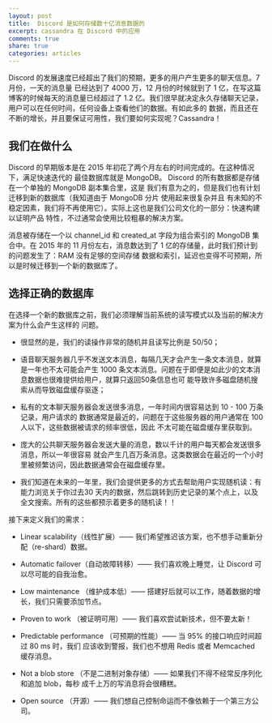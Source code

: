 ```yaml
---
layout: post
title:  Discord 是如何存储数十亿消息数据的
excerpt: cassandra 在 Discord 中的应用
comments: true
share: true
categories: articles
---
```


Discord 的发展速度已经超出了我们的预期，更多的用户产生更多的聊天信息。7 月份，一天的消息量
已经达到了 4000 万，12 月份的时候就到了 1 亿，在写这篇博客的时候每天的消息量已经超过了 1.2
亿。我们很早就决定永久存储聊天记录，用户可以在任何时间，任何设备上查看他们的数据。有如此多的
数据，而且还在不断的增长，并且要保证可用性，我们要如何实现呢？Cassandra！

## 我们在做什么

Discord 的早期版本是在 2015 年初花了两个月左右的时间完成的。在这种情况下，满足快速迭代的
最佳数据库就是 MongoDB。 Discord 的所有数据都是存储在一个单独的 MongoDB 副本集合里，这是
我们有意为之的，但是我们也有计划迁移到新的数据库（我知道由于 MongoDB 分片 使用起来很复杂并且
有未知的不稳定因素，我们将不再使用它）。实际上这也是我们公司文化的一部分：快速构建以证明产品
特性，不过通常会使用比较粗暴的解决方案。

消息被存储在一个以 channel_id 和 created_at 字段为组合索引的 MongoDB 集合中。在 2015 年的
11 月份左右，消息数达到了 1 亿的存储量，此时我们预计到的问题发生了：RAM 没有足够的空间存储
数据和索引，延迟也变得不可预期，所以是时候迁移到一个新的数据库了。


## 选择正确的数据库

在选择一个新的数据库之前，我们必须理解当前系统的读写模式以及当前的解决方案为什么会产生这样的
问题。

* 很显然的是，我们的读操作非常的随机并且读写比例是 50/50；

* 语音聊天服务器几乎不发送文本消息，每隔几天才会产生一条文本消息，就算是一年也不太可能会产生
1000 条文本消息。问题在于即便是如此少的文本消息数据也很难提供给用户，就算只返回50条信息也可
能导致许多磁盘随机搜索从而导致磁盘缓存驱逐；

* 私有的文本聊天服务器会发送很多消息，一年时间内很容易达到 10 - 100 万条记录，用户请求的
数据通常是最近的，问题在于这些服务器的用户通常在 100 人以下，这些数据被请求的频率很低，因此
不太可能在磁盘缓存里获取到。

* 庞大的公共聊天服务器会发送大量的消息，数以千计的用户每天都会发送很多消息，所以一年很容易
就会产生几百万条消息。这类数据会在最近的一个小时里被频繁访问，因此数据通常会在磁盘缓存里。

* 我们知道在未来的一年里，我们会提供更多的方式去帮助用户实现随机读：有能力浏览关于你过去30
天内的数据，然后跳转到历史记录的某个点上，以及全文搜索。所有的这些都预示着更多的随机读！！


接下来定义我们的需求：

* Linear scalability（线性扩展）—— 我们希望推迟该方案，也不想手动重新分配（re-shard）数据。

* Automatic failover（自动故障转移）—— 我们喜欢晚上睡觉，让 Discord 可以尽可能的自我治愈。

* Low maintenance （维护成本低）—— 搭建好后就可以工作，随着数据的增长，我们只需要添加节点。

* Proven to work （被证明可用）—— 我们喜欢尝试新技术，但不要太新！

* Predictable performance （可预期的性能）—— 当 95% 的接口响应时间超过 80 ms 时，我们
应该收到警报，我们也不想用 Redis 或者 Memcached 缓存消息。

* Not a blob store （不是二进制对象存储）—— 如果我们不得不经常反序列化和追加 blob，每秒
成千上万的写消息将会很糟糕。

* Open source （开源）—— 我们想自己控制命运而不像依赖于一个第三方公司。






